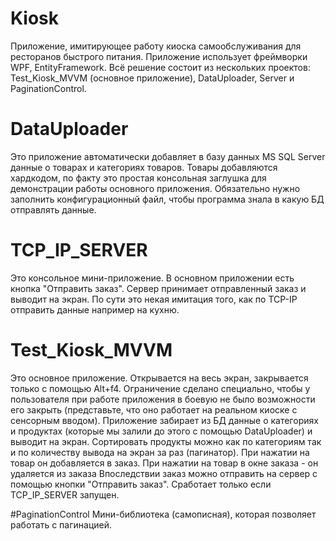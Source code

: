 # Kiosk
Приложение, имитирующее работу киоска самообслуживания для ресторанов быстрого питания. 
Приложение использует фреймворки WPF, EntityFramework. Всё решение состоит из нескольких проектов: Test_Kiosk_MVVM (основное приложение), DataUploader, Server и PaginationControl.

# DataUploader
Это приложение автоматически добавляет в базу данных MS SQL Server данные о товарах и категориях товаров. Товары добавляются хардкодом, по факту это простая консольная заглушка для демонстрации работы основного приложения. Обязательно нужно заполнить конфигурационный файл, чтобы программа знала в какую БД отправлять данные.

# TCP_IP_SERVER 
Это консольное мини-приложение. В основном приложении есть кнопка "Отправить заказ". Сервер принимает отправленный заказ и выводит на экран. По сути это некая имитация того, как по TCP-IP отправить данные например на кухню. 

# Test_Kiosk_MVVM
Это основное приложение. Открывается на весь экран, закрывается только с помощью Alt+f4. Ограничение сделано специально, чтобы у пользователя при работе приложения в боевую не было возможности его закрыть (представьте, что оно работает на реальном киоске с сенсорным вводом). Приложение забирает из БД данные о категориях и продуктах (которые мы залили до этого с помощью DataUploader) и выводит на экран. Сортировать продукты можно как по категориям так и по количеству вывода на экран за раз (пагинатор). При нажатии на товар он добавляется в заказ. При нажатии на товар в окне заказа - он удаляется из заказа Впоследствии заказ можно отправить на сервер с помощью кнопки "Отправить заказ". Сработает только если TCP_IP_SERVER запущен.

#PaginationControl
Мини-библиотека (самописная), которая позволяет работать с пагинацией.
